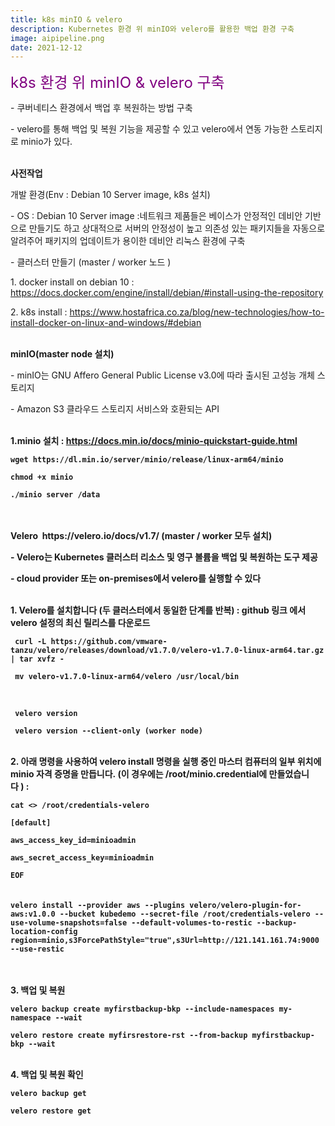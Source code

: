 ```yaml
---
title: k8s minIO & velero
description: Kubernetes 환경 위 minIO와 velero를 활용한 백업 환경 구축
image: aipipeline.png
date: 2021-12-12
---
```


<font size="5" color="purple">k8s 환경 위 minIO & velero 구축</font>
<p>- 쿠버네티스 환경에서 백업 후 복원하는 방법 구축
<p>- velero를 통해 백업 및 복원 기능을 제공할 수 있고  velero에서 연동 가능한 스토리지로 minio가 있다.
<br>
<br>
<p><b>사전작업</b>
<p>개발 환경(Env : Debian 10 Server image, k8s 설치) 
<p>- OS : Debian 10 Server image :네트워크 제품들은 베이스가 안정적인 데비안 기반으로 만들기도 하고 상대적으로 서버의 안정성이 높고 의존성 있는 패키지들을 자동으로 알려주어 패키지의 업데이트가 용이한 데비안 리눅스 환경에 구축
<p>- 클러스터 만들기 (master / worker 노드 )
<br>
<p>  1. docker install on debian 10 : <a href="https://docs.docker.com/engine/install/debian/#install-using-the-repository">https://docs.docker.com/engine/install/debian/#install-using-the-repository</a>
<p>  2. k8s install : <a href="https://www.hostafrica.co.za/blog/new-technologies/how-to-install-docker-on-linux-and-windows/#debian">https://www.hostafrica.co.za/blog/new-technologies/how-to-install-docker-on-linux-and-windows/#debian</a>
<br>
<br>
<p><b>minIO(master node 설치)</b>
<p>- minIO는 GNU Affero General Public License v3.0에 따라 출시된 고성능 개체 스토리지
<p>- Amazon S3 클라우드 스토리지 서비스와 호환되는 API
<br>
<br>
<p><b>1.minio 설치 : <a href="https://docs.min.io/docs/minio-quickstart-guide.html">https://docs.min.io/docs/minio-quickstart-guide.html</a>
<code>
<p>wget https://dl.min.io/server/minio/release/linux-arm64/minio
<p>chmod +x minio 
<p>./minio server /data
</code>
<br>
<br>
<p><b>Velero  https://velero.io/docs/v1.7/ (master / worker 모두 설치)</b>
<p>- Velero는 Kubernetes 클러스터 리소스 및 영구 볼륨을 백업 및 복원하는 도구 제공
<p>- cloud provider 또는 on-premises에서 velero를 실행할 수 있다
<br>
<br>
<p> 1. Velero를 설치합니다 (두 클러스터에서 동일한 단계를 반복) : github 링크 에서 velero 설정의 최신 릴리스를 다운로드
<code> 
<p> curl -L https://github.com/vmware-tanzu/velero/releases/download/v1.7.0/velero-v1.7.0-linux-arm64.tar.gz | tar xvfz - 
<p> mv velero-v1.7.0-linux-arm64/velero /usr/local/bin </code>
<br>
<br>
<code> 
<p> velero version
<p> velero version --client-only (worker node) </code>
<br>
<br>  
<p>2. 아래 명령을 사용하여 velero install 명령을 실행 중인 마스터 컴퓨터의 일부 위치에 minio 자격 증명을 만듭니다. (이 경우에는 /root/minio.credential에 만들었습니다 ) :  
<code>  
<p>cat <<EOF>> /root/credentials-velero
<p>[default] 
<p>aws_access_key_id=minioadmin 
<p>aws_secret_access_key=minioadmin 
<p>EOF 
</code>  
<br>
<br>  
<code>velero install --provider aws --plugins velero/velero-plugin-for-aws:v1.0.0 --bucket kubedemo --secret-file /root/credentials-velero --use-volume-snapshots=false --default-volumes-to-restic --backup-location-config region=minio,s3ForcePathStyle="true",s3Url=http://121.141.161.74:9000 --use-restic  
</code>
<br>
<br> 
<p>3. 백업 및 복원
<code>
<p>velero backup create myfirstbackup-bkp --include-namespaces my-namespace --wait
<p>velero restore create myfirsrestore-rst --from-backup myfirstbackup-bkp --wait</code>
<br>
<br> 
<p>4. 백업 및 복원 확인
<code>
<p>velero backup get
<p>velero restore get</code>
  
  
  
  
